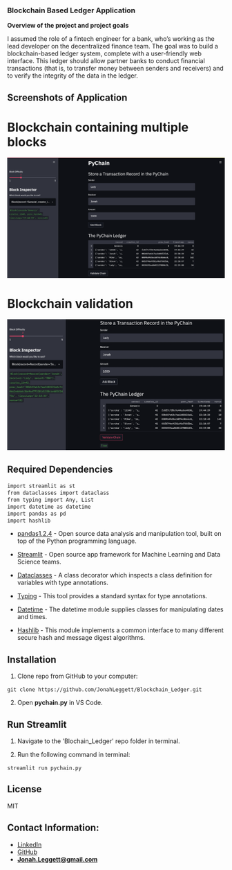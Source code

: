 ### Blockchain Based Ledger Application 

**Overview of the project and project goals**

I assumed the role of a fintech engineer for a bank, who’s working as the lead developer on the decentralized finance team. The goal was to build a blockchain-based ledger system, complete with a user-friendly web interface. This ledger should allow partner banks to conduct financial transactions (that is, to transfer money between senders and receivers) and to verify the integrity of the data in the ledger. 

## Screenshots of Application

# Blockchain containing multiple blocks
![Multiple Blocks](Resources/blocks.jpg)

# Blockchain validation 
![Validation](/Resources/validation.jpg)

## Required Dependencies 

```
import streamlit as st
from dataclasses import dataclass
from typing import Any, List
import datetime as datetime
import pandas as pd
import hashlib
```

* [pandas1.2.4](https://pandas.pydata.org) - Open source data analysis and manipulation tool, built on top of the Python programming language.

* [Streamlit](https://streamlit.io) - Open source app framework for Machine Learning and Data Science teams.

* [Dataclasses](https://docs.python.org/3/library/dataclasses.html#module-dataclasses) - A class decorator which inspects a class definition for variables with type annotations.

* [Typing](https://docs.python.org/3/library/typing.html#module-typing) - This tool provides a standard syntax for type annotations.

* [Datetime](https://docs.python.org/3/library/datetime.html) - The datetime module supplies classes for manipulating dates and times.

* [Hashlib](https://docs.python.org/3/library/hashlib.html) - This module implements a common interface to many different secure hash and message digest algorithms.

## Installation

1. Clone repo from GitHub to your computer:

```
git clone https://github.com/JonahLeggett/Blockchain_Ledger.git
```

2. Open **pychain.py** in VS Code.

## Run Streamlit

1. Navigate to the 'Blochain_Ledger' repo folder in terminal.

2. Run the following command in terminal:

```
streamlit run pychain.py
```

## License

MIT

## Contact Information: 


- [LinkedIn](https://www.linkedin.com/in/jonah-l-29278a8a/)
- [GitHub](github.com/JonahLeggett)
- **Jonah.Leggett@gmail.com**
